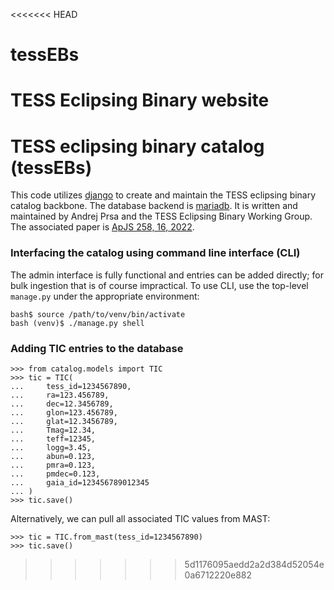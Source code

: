 <<<<<<< HEAD
# tessEBs
TESS Eclipsing Binary website
=======
# TESS eclipsing binary catalog (tessEBs)

This code utilizes [django](https://www.djangoproject.com/) to create and maintain the TESS eclipsing binary catalog backbone. The database backend is [mariadb](https://mariadb.org/). It is written and maintained by Andrej Prsa and the TESS Eclipsing Binary Working Group. The associated paper is [ApJS 258, 16, 2022](https://ui.adsabs.harvard.edu/abs/2022ApJS..258...16P/abstract).

### Interfacing the catalog using command line interface (CLI)

The admin interface is fully functional and entries can be added directly; for bulk ingestion that is of course impractical. To use CLI, use the top-level `manage.py` under the appropriate environment:
```
bash$ source /path/to/venv/bin/activate
bash (venv)$ ./manage.py shell
```
### Adding TIC entries to the database
```
>>> from catalog.models import TIC
>>> tic = TIC(
...     tess_id=1234567890,
...     ra=123.456789,
...     dec=12.3456789,
...     glon=123.456789,
...     glat=12.3456789,
...     Tmag=12.34,
...     teff=12345,
...     logg=3.45,
...     abun=0.123,
...     pmra=0.123,
...     pmdec=0.123,
...     gaia_id=123456789012345
... )
>>> tic.save()
```
Alternatively, we can pull all associated TIC values from MAST:
```
>>> tic = TIC.from_mast(tess_id=1234567890)
>>> tic.save()
```
>>>>>>> 5d1176095aedd2a2d384d52054e0a6712220e882
